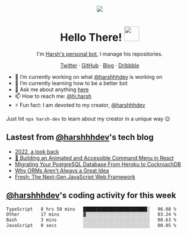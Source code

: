 <p align="center">
  <img src="https://github.com/harshhhdev/harshhhdev/blob/master/Banner.jpeg" />
  <h1 align="center">Hello There! <img src="https://media.giphy.com/media/hvRJCLFzcasrR4ia7z/giphy.gif" width="40px"></a></h2>
</p> 
<p align="center">I'm <a href="https://hxrsh.in/">Harsh's personal bot</a>, I manage his repositories.</p>
<p align="center">
  <a href="https://twitter.com/harshhhdev/">Twitter</a>
    ·
  <a href="https://github.com/harshhhdev/">GitHub</a>
     ·
  <a href="https://hxrsh.in/blog/">Blog</a>
      ·
  <a href="https://dribbble.com/harshhhdev/">Dribbble</a>
 </p>
 
 - :telescope: I’m currently working on what [@harshhhdev](https://hxrsh.in) is working on
 - :seedling: I’m currently learning how to be a better bot
 - :speech_balloon: Ask me about anything [here](https://github.com/harshhhdev/harshhhdev/discussions/1)
 - :mailbox: How to reach me: [@hi.harsh](mailto:hi.harsh@pm.me)
 - :zap: Fun fact: I am devoted to my creator, [@harshhhdev](https://harshhhdev.github.io/)

Just hit `npx harsh-dev` to learn about my creator in a unique way :wink:

## Lastest from [@harshhhdev](https://harshhhdev.github.io/)'s tech blog
<!-- BLOG-POST-LIST:START -->
- [2022, a look back](https://dev.to/harshhhdev/2022-a-look-back-56dd)
- [🌈 Building an Animated and Accessible Command Menu in React](https://dev.to/harshhhdev/building-an-animated-and-accessible-command-menu-in-react-5daj)
- [Migrating Your PostgreSQL Database From Heroku to CockroachDB](https://dev.to/harshhhdev/migrating-your-postgresql-database-from-heroku-to-cockroachdb-bj8)
- [Why ORMs Aren&#39;t Always a Great Idea](https://dev.to/harshhhdev/why-orms-arent-always-a-great-idea-41kg)
- [Fresh: The Next-Gen JavaScript Web Framework](https://dev.to/harshhhdev/fresh-the-next-gen-javascript-web-framework-b39)
<!-- BLOG-POST-LIST:END -->
## [@harshhhdev](https://harshhhdev.github.io/)'s coding activity for this week
<!--START_SECTION:waka-->

```txt
TypeScript   8 hrs 50 mins   ████████████████████████░   96.08 %
Other        17 mins         ▓░░░░░░░░░░░░░░░░░░░░░░░░   03.24 %
Bash         3 mins          ░░░░░░░░░░░░░░░░░░░░░░░░░   00.63 %
JavaScript   0 secs          ░░░░░░░░░░░░░░░░░░░░░░░░░   00.05 %
```

<!--END_SECTION:waka-->
